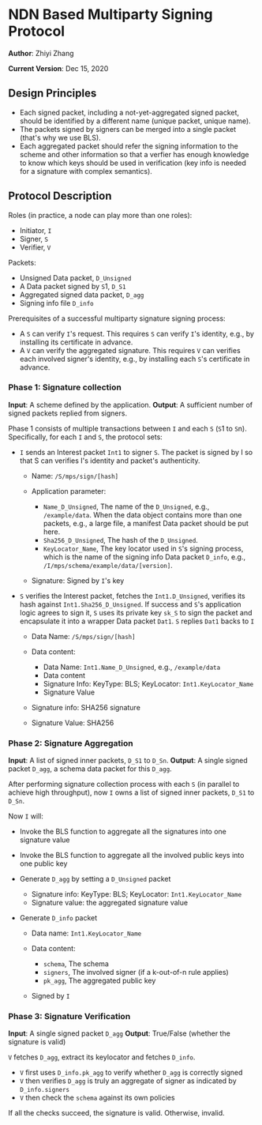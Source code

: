 # NDN Based Multiparty Signing Protocol

**Author**: Zhiyi Zhang

**Current Version**: Dec 15, 2020

## Design Principles

* Each signed packet, including a not-yet-aggregated signed packet, should be identified by a different name (unique packet, unique name).
* The packets signed by signers can be merged into a single packet (that's why we use BLS).
* Each aggregated packet should refer the signing information to the scheme and other information so that a verfier has enough knowledge to know which keys should be used in verification (key info is needed for a signature with complex semantics).

## Protocol Description

Roles (in practice, a node can play more than one roles):

* Initiator, `I`
* Signer, `S`
* Verifier, `V`

Packets:

* Unsigned Data packet, `D_Unsigned`
* A Data packet signed by `S`1, `D_S1`
* Aggregated signed data packet, `D_agg`
* Signing info file `D_info`

Prerequisites of a successful multiparty signature signing process:

* A `S` can verify `I`'s request. This requires `S` can verify `I`'s identity, e.g., by installing its certificate in advance.
* A `V` can verify the aggregated signature. This requires `V` can verifies each involved signer's identity, e.g., by installing each `S`'s certificate in advance.

### Phase 1: Signature collection

**Input**: A scheme defined by the application.
**Output**: A sufficient number of signed packets replied from signers.

Phase 1 consists of multiple transactions between `I` and each `S` (`S`1 to `S`n).
Specifically, for each `I` and `S`, the protocol sets:

* `I` sends an Interest packet `Int1` to signer `S`. The packet is signed by I so that S can verifies I's identity and packet's authenticity.

  - Name: `/S/mps/sign/[hash]`
  - Application parameter:

    + `Name_D_Unsigned`, The name of the `D_Unsigned`, e.g., `/example/data`. When the data object contains more than one packets, e.g., a large file, a manifest Data packet should be put here.
    + `Sha256_D_Unsigned`, The hash of the `D_Unsigned`.
    + `KeyLocator_Name`, The key locator used in `S`'s signing process, which is the name of the signing info Data packet `D_info`, e.g., `/I/mps/schema/example/data/[version]`.

  - Signature: Signed by `I`'s key

* `S` verifies the Interest packet, fetches the `Int1.D_Unsigned`, verifies its hash against `Int1.Sha256_D_Unsigned`. If success and `S`'s application logic agrees to sign it, `S` uses its private key `sk_S` to sign the packet and encapsulate it into a wrapper Data packet `Dat1`. `S` replies `Dat1` backs to `I`

  - Data Name: `/S/mps/sign/[hash]`
  - Data content:

    + Data Name: `Int1.Name_D_Unsigned`, e.g., `/example/data`
    + Data content
    + Signature Info: KeyType: BLS; KeyLocator: `Int1.KeyLocator_Name`
    + Signature Value

  - Signature info: SHA256 signature
  - Signature Value: SHA256

### Phase 2: Signature Aggregation

**Input**: A list of signed inner packets, `D_S1` to `D_Sn`.
**Output**: A single signed packet `D_agg`, a schema data packet for this `D_agg`.

After performing signature collection process with each `S` (in parallel to achieve high throughput), now `I` owns a list of signed inner packets, `D_S1` to `D_Sn`.

Now `I` will:

* Invoke the BLS function to aggregate all the signatures into one signature value
* Invoke the BLS function to aggregate all the involved public keys into one public key
* Generate `D_agg` by setting a `D_Unsigned` packet

  - Signature info: KeyType: BLS; KeyLocator: `Int1.KeyLocator_Name`
  - Signature value: the aggregated signature value

* Generate `D_info` packet

  - Data name: `Int1.KeyLocator_Name`
  - Data content:

    + `schema`, The schema
    + `signers`, The involved signer (if a k-out-of-n rule applies)
    + `pk_agg`, The aggregated public key

  - Signed by `I`

### Phase 3: Signature Verification

**Input**: A single signed packet `D_agg`
**Output**: True/False (whether the signature is valid)

`V` fetches `D_agg`, extract its keylocator and fetches `D_info`.

* `V` first uses `D_info.pk_agg` to verify whether `D_agg` is correctly signed
* `V` then verifies `D_agg` is truly an aggregate of signer as indicated by `D_info.signers`
* `V` then check the `schema` against its own policies

If all the checks succeed, the signature is valid. Otherwise, invalid.